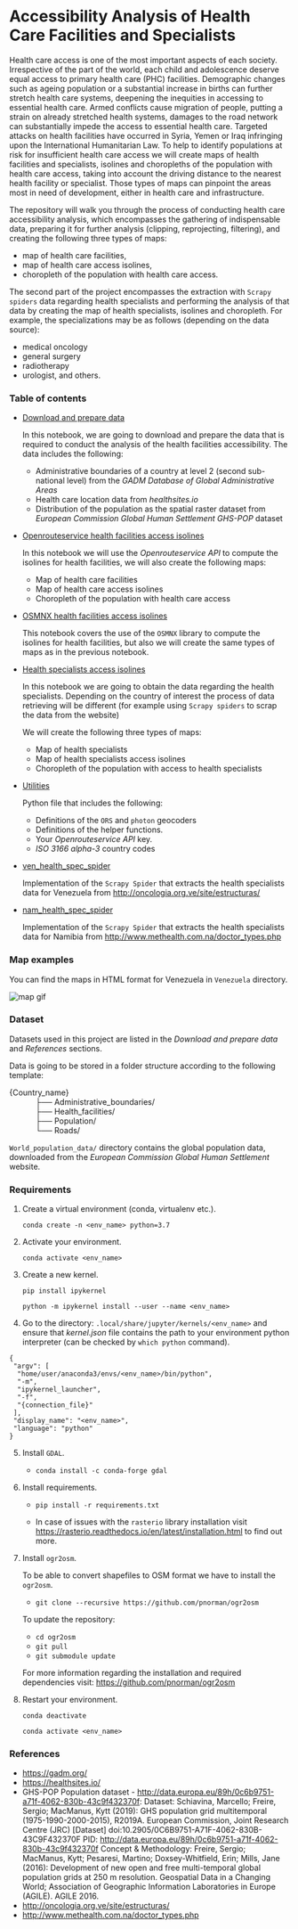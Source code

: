 # Accessibility Analysis of Health Care Facilities and Specialists

Health care access is one of the most important aspects of each society. Irrespective of the part of the world, each child and adolescence deserve equal access to primary health care (PHC) facilities. Demographic changes such as ageing population or a substantial increase in births can further stretch health care systems, deepening the inequities in accessing to essential health care. Armed conflicts cause migration of people, putting a strain on already stretched health systems, damages to the road network can substantially impede the access to essential health care. Targeted attacks on health facilities have occurred in Syria, Yemen or Iraq infringing upon the  International Humanitarian Law. To help to identify populations at risk for insufficient health care access we will create maps of health facilities and specialists, isolines and choropleths of the population with health care access, taking into account the driving distance to the nearest health facility or specialist. Those types of maps can pinpoint the areas most in need of development, either in health care and infrastructure.

The repository will walk you through the process of conducting health care accessibility analysis, 
which encompasses the gathering of indispensable data, preparing it for further analysis (clipping, reprojecting, filtering), and creating the following three types of maps:
- map of health care facilities,
- map of health care access isolines,
- choropleth of the population with health care access.

The second part of the project encompasses the extraction with `Scrapy spiders` data regarding health specialists and performing the analysis of that data by creating the map of health specialists, isolines and choropleth. For example, the specializations may be as follows (depending on the data source):
- medical oncology
- general surgery
- radiotherapy
- urologist, and others.

### Table of contents

* [Download and prepare data](https://nbviewer.jupyter.org/github/radoslawkrolikowski/health-care-analysis/blob/master/Download_and_prepare_data.ipynb)
 	
	In this notebook, we are going to download and prepare the data that is required to conduct the analysis of the health facilities accessibility. The data includes the following:

    - Administrative boundaries of a country at level 2 (second sub-national level) from the <i>GADM Database of Global Administrative Areas</i>
    - Health care location data from <i>healthsites.io</i>
    - Distribution of the population as the spatial raster dataset from <i>European Commission Global Human Settlement GHS-POP</i> dataset


* [Openrouteservice health facilities access isolines](https://nbviewer.jupyter.org/github/radoslawkrolikowski/health-care-analysis/blob/master/Health_facilities_ORS_isolines_map.ipynb)
	
	In this notebook we will use the <i>Openrouteservice API</i> to compute the isolines for health facilities, we will also create the following maps:
	- Map of health care facilities
	- Map of health care access isolines
	- Choropleth of the population with health care access

 * [OSMNX health facilities access isolines](https://nbviewer.jupyter.org/github/radoslawkrolikowski/health-care-analysis/blob/master/Health_facilities_OSMNX_isolines_map.ipynb)

	This notebook covers the use of the `OSMNX` library to compute the isolines for health facilities, but also we will create the same types of maps as in the previous notebook.

 * [Health specialists access isolines](https://nbviewer.jupyter.org/github/radoslawkrolikowski/health-care-analysis/blob/master/Health_specialists_access.ipynb)

	In this notebook we are going to obtain the data regarding the health specialists. Depending on the country of interest the process of data retrieving will be different (for example using `Scrapy spiders` to scrap the data from the website)

	We will create the following three types of maps:
	- Map of health specialists
	- Map of health specialists access isolines
	- Choropleth of the population with access to health specialists

 * [Utilities](https://github.com/radoslawkrolikowski/health-care-analysis/blob/master/utilities.py)

	Python file that includes the following:
	- Definitions of the `ORS` and `photon` geocoders
	- Definitions of the helper functions.
	- Your <i>Openrouteservice API</i> key.
	- <i>ISO 3166 alpha-3</i> country codes

 * [ven_health_spec_spider](https://github.com/radoslawkrolikowski/health-care-analysis/blob/master/spiders/ven_health_spec_spider.py)

	Implementation of the `Scrapy Spider` that extracts the health specialists data for Venezuela from <http://oncologia.org.ve/site/estructuras/>

 * [nam_health_spec_spider](https://github.com/radoslawkrolikowski/health-care-analysis/blob/master/spiders/nam_health_spec_spider.py)

	Implementation of the `Scrapy Spider` that extracts the health specialists data for Namibia from <http://www.methealth.com.na/doctor_types.php>

### Map examples

You can find the maps in HTML format for Venezuela in `Venezuela` directory.

![map gif](https://github.com/radoslawkrolikowski/health-care-analysis/blob/master/assets/Map.gif)

### Dataset

Datasets used in this project are listed in the <i>Download and prepare data</i> and <i>References</i> sections.

Data is going to be stored in a folder structure according to the following template:

   {Country_name}\
&nbsp;&nbsp;&nbsp;&nbsp;&nbsp;&nbsp;&nbsp;&nbsp;&nbsp;&nbsp;&nbsp;&nbsp;├── Administrative_boundaries/\
&nbsp;&nbsp;&nbsp;&nbsp;&nbsp;&nbsp;&nbsp;&nbsp;&nbsp;&nbsp;&nbsp;&nbsp;├── Health_facilities/\
&nbsp;&nbsp;&nbsp;&nbsp;&nbsp;&nbsp;&nbsp;&nbsp;&nbsp;&nbsp;&nbsp;&nbsp;├── Population/\
&nbsp;&nbsp;&nbsp;&nbsp;&nbsp;&nbsp;&nbsp;&nbsp;&nbsp;&nbsp;&nbsp;&nbsp;└── Roads/

`World_population_data/` directory contains the global population data, downloaded from the <i>European Commission Global Human Settlement</i> website.


### Requirements

1. Create a virtual environment (conda, virtualenv etc.).

	`conda create -n <env_name> python=3.7`

2. Activate your environment.

	`conda activate <env_name>`

3. Create a new kernel.

	`pip install ipykernel`

	`python -m ipykernel install --user --name <env_name>`

4. Go to the directory: `.local/share/jupyter/kernels/<env_name>` and ensure that *kernel.json* file contains the path to your environment python interpreter (can be checked by `which python` command).

  ```
  {
   "argv": [
    "home/user/anaconda3/envs/<env_name>/bin/python",
    "-m",
    "ipykernel_launcher",
    "-f",
    "{connection_file}"
   ],
   "display_name": "<env_name>",
   "language": "python"
  }
  ```
5. Install `GDAL`.

	- `conda install -c conda-forge gdal` 

6. Install requirements.

	- `pip install -r requirements.txt`

	- In case of issues with the `rasterio` library installation visit <https://rasterio.readthedocs.io/en/latest/installation.html> to find out more.

7. Install `ogr2osm`.

	To be able to convert shapefiles to OSM format we have to install the `ogr2osm`.
	- `git clone --recursive https://github.com/pnorman/ogr2osm`
	
	To update the repository:
	- `cd ogr2osm`
	- `git pull`
	- `git submodule update`

	For more information regarding the installation and required dependencies visit: <https://github.com/pnorman/ogr2osm>

8. Restart your environment.

	`conda deactivate`
    
	`conda activate <env_name>`

### References

* <https://gadm.org/>
* <https://healthsites.io/>
* GHS-POP Population dataset - <http://data.europa.eu/89h/0c6b9751-a71f-4062-830b-43c9f432370f>:
Dataset: Schiavina, Marcello; Freire, Sergio; MacManus, Kytt (2019): GHS population grid multitemporal (1975-1990-2000-2015), R2019A. European Commission, Joint Research Centre (JRC) [Dataset] doi:10.2905/0C6B9751-A71F-4062-830B-43C9F432370F PID: http://data.europa.eu/89h/0c6b9751-a71f-4062-830b-43c9f432370f
Concept & Methodology: Freire, Sergio; MacManus, Kytt; Pesaresi, Martino; Doxsey-Whitfield, Erin; Mills, Jane (2016): Development of new open and free multi-temporal global population grids at 250 m resolution. Geospatial Data in a Changing World; Association of Geographic Information Laboratories in Europe (AGILE). AGILE 2016.
* <http://oncologia.org.ve/site/estructuras/>
* <http://www.methealth.com.na/doctor_types.php>


